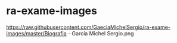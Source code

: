 # ra-exame-images
https://raw.githubusercontent.com/GaeciaMichelSergio/ra-exame-images/master/Biografia - García Michel Sergio.png

